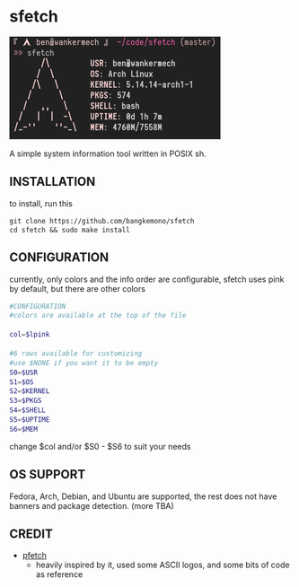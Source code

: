 # sfetch
![logo](https://github.com/bangkemono/sfetch/blob/master/thumb.png)

A simple system information tool written in POSIX sh.

## INSTALLATION
to install, run this
```
git clone https://github.com/bangkemono/sfetch
cd sfetch && sudo make install
```

## CONFIGURATION
currently, only colors and the info order are configurable, sfetch uses pink by default, but there are other colors
```sh
#CONFIGURATION
#colors are available at the top of the file

col=$lpink

#6 rows available for customizing
#use $NONE if you want it to be empty
S0=$USR
S1=$OS
S2=$KERNEL
S3=$PKGS
S4=$SHELL
S5=$UPTIME
S6=$MEM
```
change $col and/or $S0 - $S6 to suit your needs

## OS SUPPORT
Fedora, Arch, Debian, and Ubuntu are supported, the rest does not have banners and package detection. (more TBA)

## CREDIT
- [pfetch](https://github.com/dylanaraps/pfetch)
    - heavily inspired by it, used some ASCII logos, and some bits of code as reference
